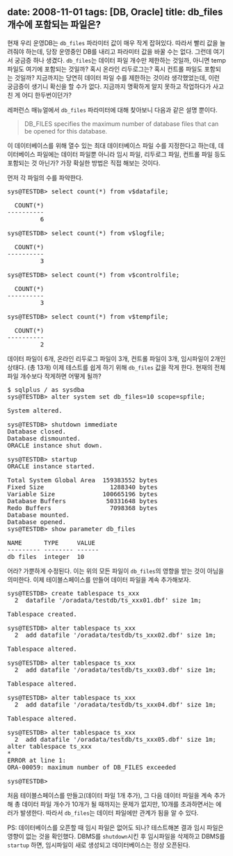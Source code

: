 date: 2008-11-01
tags: [DB, Oracle]
title: db_files 개수에 포함되는 파일은?
---
현재 우리 운영DB는 `db_files` 파라미터 값이 매우 작게 잡혀있다. 따라서 빨리 값을 늘려줘야 하는데, 당장 운영중인 DB를 내리고 파라미터 값을 바꿀 수는 없다. 그런데 여기서 궁금증 하나 생겼다. `db_files`는 데이터 파일 개수만 제한하는 것일까, 아니면 temp 파일도 여기에 포함되는 것일까? 혹시 온라인 리두로그는? 혹시 컨트롤 파일도 포함되는 것일까?<!--more--> 지금까지는 당연히 데이터 파일 수를 제한하는 것이라 생각했었는데, 이런 궁금증이 생기니 확신을 할 수가 없다. 지금까지 명확하게 알지 못하고 작업하다가 사고친 게 어디 한두번이던가?

레퍼런스 매뉴얼에서 `db_files` 파라미터에 대해 찾아보니 다음과 같은 설명 뿐이다.

> DB_FILES specifies the maximum number of database files that can be opened for this database.

이 데이터베이스를 위해 열수 있는 최대 데이터베이스 파일 수를 지정한다고 하는데, 데이터베이스 파일에는 데이터 파일뿐 아니라 임시 파일, 리두로그 파일, 컨트롤 파일 등도 포함되는 것 아닌가? 가장 확실한 방법은 직접 해보는 것이다.

먼저 각 파일의 수를 파악한다.
<pre class="console">
sys@TESTDB> select count(*) from v$datafile;

  COUNT(*)
----------
         6

sys@TESTDB> select count(*) from v$logfile;

  COUNT(*)
----------
         3

sys@TESTDB> select count(*) from v$controlfile;

  COUNT(*)
----------
         3

sys@TESTDB> select count(*) from v$tempfile;

  COUNT(*)
----------
         2
</pre>

데이터 파일이 6개, 온라인 리두로그 파일이 3개, 컨트롤 파일이 3개, 임시파일이 2개인 상태다. (총 13개) 이제 테스트를 쉽게 하기 위해 `db_files` 값을 작게 한다. 현재의 전체 파일 개수보다 작게하면 어떻게 될까?

<pre class="console">
$ sqlplus / as sysdba
sys@TESTDB> alter system set db_files=10 scope=spfile;

System altered.

sys@TESTDB> shutdown immediate
Database closed.
Database dismounted.
ORACLE instance shut down.

sys@TESTDB> startup
ORACLE instance started.

Total System Global Area  159383552 bytes
Fixed Size                  1288340 bytes
Variable Size             100665196 bytes
Database Buffers           50331648 bytes
Redo Buffers                7098368 bytes
Database mounted.
Database opened.
sys@TESTDB> show parameter db_files

NAME      TYPE     VALUE
--------- -------- ------
db_files  integer  10
</pre>

어라? 가뿐하게 수정된다. 이는 위의 모든 파일이 `db_files`의 영향을 받는 것이 아님을 의미한다. 이제 테이블스페이스를 만들어 데이터 파일을 계속 추가해보자.

<pre class="console">
sys@TESTDB> create tablespace ts_xxx
  2  datafile '/oradata/testdb/ts_xxx01.dbf' size 1m;

Tablespace created.

sys@TESTDB> alter tablespace ts_xxx
  2  add datafile '/oradata/testdb/ts_xxx02.dbf' size 1m;

Tablespace altered.

sys@TESTDB> alter tablespace ts_xxx
  2  add datafile '/oradata/testdb/ts_xxx03.dbf' size 1m;

Tablespace altered.

sys@TESTDB> alter tablespace ts_xxx
  2  add datafile '/oradata/testdb/ts_xxx04.dbf' size 1m;

Tablespace altered.

sys@TESTDB> alter tablespace ts_xxx
  2  add datafile '/oradata/testdb/ts_xxx05.dbf' size 1m;
alter tablespace ts_xxx
*
ERROR at line 1:
ORA-00059: maximum number of DB_FILES exceeded

sys@TESTDB>
</pre>

처음 테이블스페이스를 만들고(데이터 파일 1개 추가), 그 다음 데이터 파일을 계속 추가해 총 데이터 파일 개수가 10개가 될 때까지는 문제가 없지만, 10개를 초과하면서는 에러가 발생한다. 따라서 `db_files`는 데이터 파일에만 관계가 됨을 알 수 있다.

PS: 데이터베이스를 오픈할 때 임시 파일은 없어도 되나? 테스트해본 결과 임시 파일은 영향이 없는 것을 확인했다. DBMS를 `shutdown`시킨 후 임시파일을 삭제하고 DBMS를 `startup` 하면, 임시파일이 새로 생성되고 데이터베이스는 정상 오픈된다.
